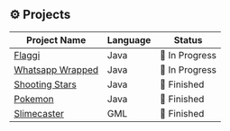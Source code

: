 ## ⚙️ Projects

| **Project Name**                                                     | **Language** | **Status**     |
| -------------------------------------------------------------------- | ------------ | -------------- |
| [Flaggi](https://github.com/kireiiiiiiii/flaggi)                     | Java         | 🔨 In Progress |
| [Whatsapp Wrapped](https://github.com/kireiiiiiiii/whatsapp-wrapped) | Java         | 🔨 In Progress |
| [Shooting Stars](https://github.com/kireiiiiiiii/shooting-stars)     | Java         | 🚀 Finished    |
| [Pokemon](https://github.com/kireiiiiiiii/pokemon)                   | Java         | 🚀 Finished    |
| [Slimecaster](https://github.com/kireiiiiiiii/slimecaster)           | GML          | 🚀 Finished    |
